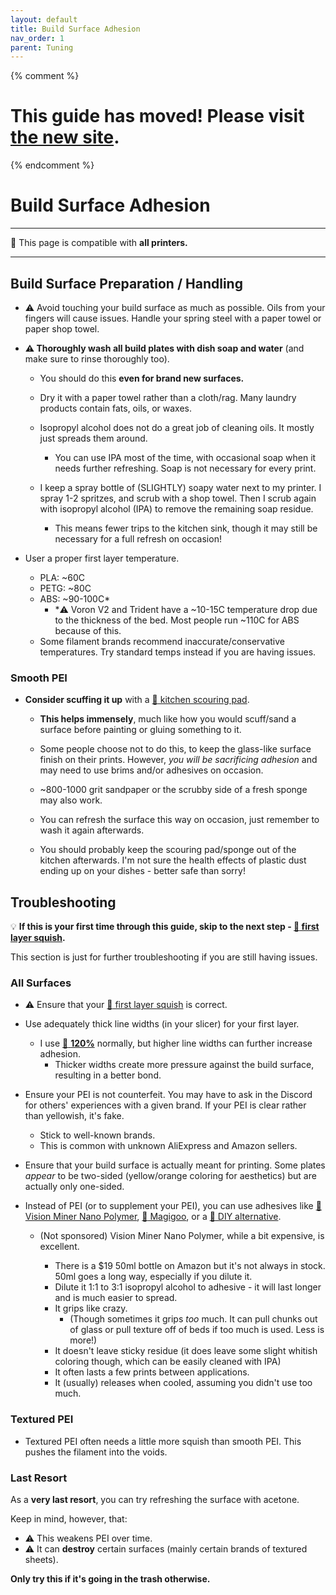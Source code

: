 ```yaml
---
layout: default
title: Build Surface Adhesion
nav_order: 1
parent: Tuning
---
```

{% comment %} 
# This guide has moved! Please visit [the new site](https://ellis3dp.com/Print-Tuning-Guide/).
{% endcomment %}
# Build Surface Adhesion
---
:dizzy: This page is compatible with **all printers.**

---

## Build Surface Preparation / Handling
- :warning: Avoid touching your build surface as much as possible. Oils from your fingers will cause issues. Handle your spring steel with a paper towel or paper shop towel.

- **:warning: Thoroughly wash all build plates with dish soap and water** (and make sure to rinse thoroughly too).
    - You should do this **even for brand new surfaces.**

    - Dry it with a paper towel rather than a cloth/rag. Many laundry products contain fats, oils, or waxes.

    - Isopropyl alcohol does not do a great job of cleaning oils. It mostly just spreads them around.

        - You can use IPA most of the time, with occasional soap when it needs further refreshing. Soap is not necessary for every print. 

    - I keep a spray bottle of (SLIGHTLY) soapy water next to my printer. I spray 1-2 spritzes, and scrub with a shop towel. Then I scrub again with isopropyl alcohol (IPA) to remove the remaining soap residue. 
        - This means fewer trips to the kitchen sink, though it may still be necessary for a full refresh on occasion!

- User a proper first layer temperature.
    - PLA: ~60C
    - PETG: ~80C
    - ABS: ~90-100C*
        - *:warning: Voron V2 and Trident have a ~10-15C temperature drop due to the thickness of the bed. Most people run ~110C for ABS because of this.
    - Some filament brands recommend inaccurate/conservative temperatures. Try standard temps instead if you are having issues.

### Smooth PEI

- **Consider scuffing it up** with a [:page_facing_up: kitchen scouring pad](https://www.scotch-brite.com/3M/en_US/scotch-brite/tools/~/Scotch-Brite-Heavy-Duty-Scour-Pad/?N=4337+3294529207+3294631680&rt=rud).

    - **This helps immensely**, much like how you would scuff/sand a surface before painting or gluing something to it.

    - Some people choose not to do this, to keep the glass-like surface finish on their prints. However, *you will be sacrificing adhesion* and may need to use brims and/or adhesives on occasion.

    - ~800-1000 grit sandpaper or the scrubby side of a fresh sponge may also work.

    - You can refresh the surface this way on occasion, just remember to wash it again afterwards.

    - You should probably keep the scouring pad/sponge out of the kitchen afterwards. I'm not sure the health effects of plastic dust ending up on your dishes - better safe than sorry!

## Troubleshooting
:bulb: **If this is your first time through this guide, skip to the next step - [:page_facing_up: first layer squish](./first_layer_squish.md).**

This section is just for further troubleshooting if you are still having issues.
### All Surfaces


- :warning: Ensure that your [:page_facing_up: first layer squish](./first_layer_squish.md) is correct.

- Use adequately thick line widths (in your slicer) for your first layer.
    - I use [:page_facing_up: **120%**](./a_note_about_line_width.md) normally, but higher line widths can further increase adhesion. 
        - Thicker widths create more pressure against the build surface, resulting in a better bond.

- Ensure your PEI is not counterfeit. You may have to ask in the Discord for others' experiences with a given brand. If your PEI is clear rather than yellowish, it's fake.
    - Stick to well-known brands. 
    - This is common with unknown AliExpress and Amazon sellers.

- Ensure that your build surface is actually meant for printing. Some plates *appear* to be two-sided (yellow/orange coloring for aesthetics) but are actually only one-sided.

- Instead of PEI (or to supplement your PEI), you can use adhesives like [:page_facing_up: Vision Miner Nano Polymer](https://smile.amazon.com/dp/B09JQWFVY3/ref=twister_B09JRGDWFT), [:page_facing_up: Magigoo](https://www.amazon.com/Magigoo-Pen-All-One-Adhesive/dp/B01N2JGTWJ), or a [:page_facing_up: DIY alternative](https://discord.com/channels/460117602945990666/461133450636951552/975445247637217362).
    - (Not sponsored) Vision Miner Nano Polymer, while a bit expensive, is excellent.
    
        - There is a $19 50ml bottle on Amazon but it's not always in stock. 50ml goes a long way, especially if you dilute it.
        - Dilute it 1:1 to 3:1 isopropyl alcohol to adhesive - it will last longer and is much easier to spread.
        - It grips like crazy. 
            - (Though sometimes it grips *too* much. It can pull chunks out of glass or pull texture off of beds if too much is used. Less is more!)
        - It doesn't leave sticky residue (it does leave some slight whitish coloring though, which can be easily cleaned with IPA)
        - It often lasts a few prints between applications.
        - It (usually) releases when cooled, assuming you didn't use too much.

### Textured PEI

- Textured PEI often needs a little more squish than smooth PEI. This pushes the filament into the voids.

### Last Resort
As a **very last resort**, you can try refreshing the surface with acetone. 

Keep in mind, however, that:
 - :warning: This weakens PEI over time.
 - :warning: It can **destroy** certain surfaces (mainly certain brands of textured sheets). 
 
 **Only try this if it's going in the trash otherwise.**
